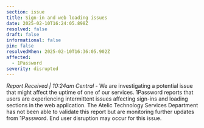 ```yaml
---
section: issue
title: Sign-in and web loading issues
date: 2025-02-10T16:24:05.898Z
resolved: false
draft: false
informational: false
pin: false
resolvedWhen: 2025-02-10T16:36:05.902Z
affected:
  - 1Password
severity: disrupted
---
```

*Report Received | 10:24am Central* - We are investigating a potential issue that might affect the uptime of one of our services. 1Password reports that users are experiencing intermittent issues affecting sign-ins and loading sections in the web application. The Atelic Technology Services Department has not been able to validate this report but are monitoring further updates from 1Password. End user disruption may occur for this issue.